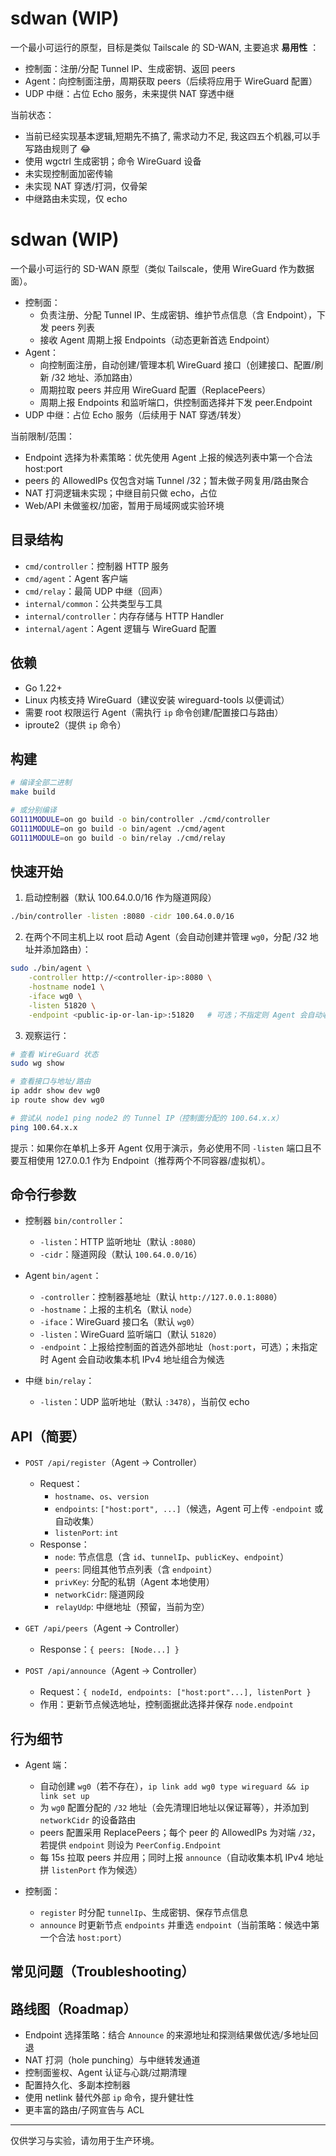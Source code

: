 # sdwan (WIP)


一个最小可运行的原型，目标是类似 Tailscale 的 SD-WAN, 主要追求 **易用性** ：
- 控制面：注册/分配 Tunnel IP、生成密钥、返回 peers
- Agent：向控制面注册，周期获取 peers（后续将应用于 WireGuard 配置）
- UDP 中继：占位 Echo 服务，未来提供 NAT 穿透中继

当前状态：
- 当前已经实现基本逻辑,短期先不搞了, 需求动力不足, 我这四五个机器,可以手写路由规则了 😂
- 使用 wgctrl 生成密钥；命令 WireGuard 设备
- 未实现控制面加密传输
- 未实现 NAT 穿透/打洞，仅骨架
- 中继路由未实现，仅 echo


# sdwan (WIP)

一个最小可运行的 SD-WAN 原型（类似 Tailscale，使用 WireGuard 作为数据面）。

- 控制面：
	- 负责注册、分配 Tunnel IP、生成密钥、维护节点信息（含 Endpoint），下发 peers 列表
	- 接收 Agent 周期上报 Endpoints（动态更新首选 Endpoint）
- Agent：
	- 向控制面注册，自动创建/管理本机 WireGuard 接口（创建接口、配置/刷新 /32 地址、添加路由）
	- 周期拉取 peers 并应用 WireGuard 配置（ReplacePeers）
	- 周期上报 Endpoints 和监听端口，供控制面选择并下发 peer.Endpoint
- UDP 中继：占位 Echo 服务（后续用于 NAT 穿透/转发）

当前限制/范围：
- Endpoint 选择为朴素策略：优先使用 Agent 上报的候选列表中第一个合法 host:port
- peers 的 AllowedIPs 仅包含对端 Tunnel /32；暂未做子网复用/路由聚合
- NAT 打洞逻辑未实现；中继目前只做 echo，占位
- Web/API 未做鉴权/加密，暂用于局域网或实验环境

## 目录结构
- `cmd/controller`：控制器 HTTP 服务
- `cmd/agent`：Agent 客户端
- `cmd/relay`：最简 UDP 中继（回声）
- `internal/common`：公共类型与工具
- `internal/controller`：内存存储与 HTTP Handler
- `internal/agent`：Agent 逻辑与 WireGuard 配置

## 依赖
- Go 1.22+
- Linux 内核支持 WireGuard（建议安装 wireguard-tools 以便调试）
- 需要 root 权限运行 Agent（需执行 `ip` 命令创建/配置接口与路由）
- iproute2（提供 `ip` 命令）

## 构建

```bash
# 编译全部二进制
make build

# 或分别编译
GO111MODULE=on go build -o bin/controller ./cmd/controller
GO111MODULE=on go build -o bin/agent ./cmd/agent
GO111MODULE=on go build -o bin/relay ./cmd/relay
```

## 快速开始

1) 启动控制器（默认 100.64.0.0/16 作为隧道网段）

```bash
./bin/controller -listen :8080 -cidr 100.64.0.0/16
```

2) 在两个不同主机上以 root 启动 Agent（会自动创建并管理 `wg0`，分配 /32 地址并添加路由）：

```bash
sudo ./bin/agent \
	-controller http://<controller-ip>:8080 \
	-hostname node1 \
	-iface wg0 \
	-listen 51820 \
	-endpoint <public-ip-or-lan-ip>:51820   # 可选；不指定则 Agent 会自动收集本机 IPv4 地址组合
```

3) 观察运行：

```bash
# 查看 WireGuard 状态
sudo wg show

# 查看接口与地址/路由
ip addr show dev wg0
ip route show dev wg0

# 尝试从 node1 ping node2 的 Tunnel IP（控制面分配的 100.64.x.x）
ping 100.64.x.x
```

提示：如果你在单机上多开 Agent 仅用于演示，务必使用不同 `-listen` 端口且不要互相使用 127.0.0.1 作为 Endpoint（推荐两个不同容器/虚拟机）。

## 命令行参数

- 控制器 `bin/controller`：
	- `-listen`：HTTP 监听地址（默认 `:8080`）
	- `-cidr`：隧道网段（默认 `100.64.0.0/16`）

- Agent `bin/agent`：
	- `-controller`：控制器基地址（默认 `http://127.0.0.1:8080`）
	- `-hostname`：上报的主机名（默认 `node`）
	- `-iface`：WireGuard 接口名（默认 `wg0`）
	- `-listen`：WireGuard 监听端口（默认 `51820`）
	- `-endpoint`：上报给控制面的首选外部地址（`host:port`，可选）；未指定时 Agent 会自动收集本机 IPv4 地址组合为候选

- 中继 `bin/relay`：
	- `-listen`：UDP 监听地址（默认 `:3478`），当前仅 echo

## API（简要）

- `POST /api/register`（Agent -> Controller）
	- Request：
		- `hostname`、`os`、`version`
		- `endpoints`: `["host:port", ...]`（候选，Agent 可上传 `-endpoint` 或自动收集）
		- `listenPort`: `int`
	- Response：
		- `node`: 节点信息（含 `id`、`tunnelIp`、`publicKey`、`endpoint`）
		- `peers`: 同组其他节点列表（含 `endpoint`）
		- `privKey`: 分配的私钥（Agent 本地使用）
		- `networkCidr`: 隧道网段
		- `relayUdp`: 中继地址（预留，当前为空）

- `GET /api/peers`（Agent -> Controller）
	- Response：`{ peers: [Node...] }`

- `POST /api/announce`（Agent -> Controller）
	- Request：`{ nodeId, endpoints: ["host:port"...], listenPort }`
	- 作用：更新节点候选地址，控制面据此选择并保存 `node.endpoint`

## 行为细节

- Agent 端：
	- 自动创建 `wg0`（若不存在），`ip link add wg0 type wireguard && ip link set up`
	- 为 `wg0` 配置分配的 `/32` 地址（会先清理旧地址以保证幂等），并添加到 `networkCidr` 的设备路由
	- peers 配置采用 ReplacePeers；每个 peer 的 AllowedIPs 为对端 `/32`，若提供 `endpoint` 则设为 `PeerConfig.Endpoint`
	- 每 15s 拉取 peers 并应用；同时上报 `announce`（自动收集本机 IPv4 地址拼 `listenPort` 作为候选）

- 控制面：
	- `register` 时分配 `tunnelIp`、生成密钥、保存节点信息
	- `announce` 时更新节点 `endpoints` 并重选 `endpoint`（当前策略：候选中第一个合法 `host:port`）

## 常见问题（Troubleshooting）


## 路线图（Roadmap）

- Endpoint 选择策略：结合 `Announce` 的来源地址和探测结果做优选/多地址回退
- NAT 打洞（hole punching）与中继转发通道
- 控制面鉴权、Agent 认证与心跳/过期清理
- 配置持久化、多副本控制器
- 使用 netlink 替代外部 `ip` 命令，提升健壮性
- 更丰富的路由/子网宣告与 ACL

---

仅供学习与实验，请勿用于生产环境。
